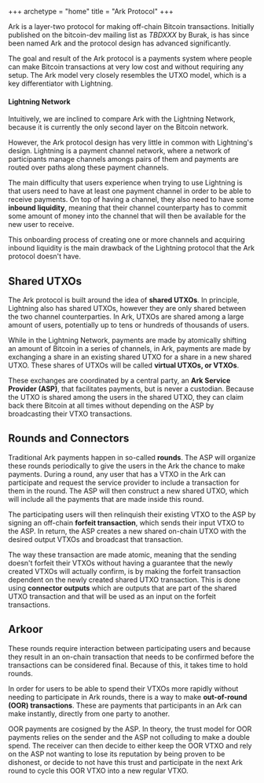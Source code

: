 +++
archetype = "home"
title = "Ark Protocol"
+++



Ark is a layer-two protocol for making off-chain Bitcoin transactions.
Initially published on the bitcoin-dev mailing list as *TBDXXX* by Burak, is
has since been named Ark and the protocol design has advanced significantly.

The goal and result of the Ark protocol is a payments system where people can
make Bitcoin transactions at very low cost and without requiring any setup. The
Ark model very closely resembles the UTXO model, which is a key differentiator
with Lightning.



#### Lightning Network

Intuitively, we are inclined to compare Ark with the Lightning Network, because
it is currently the only second layer on the Bitcoin network.

However, the Ark protocol design has very little in common with Lightning's
design. Lightning is a payment channel network, where a network of participants
manage channels amongs pairs of them and payments are routed over paths along
these payment channels.

The main difficulty that users experience when trying to use Lightning is that
users need to have at least one payment channel in order to be able to receive
payments. On top of having a channel, they also need to have some **inbound
liquidity**, meaning that their channel counterparty has to commit some amount
of money into the channel that will then be available for the new user to
receive.

This onboarding process of creating one or more channels and acquiring inbound
liquidity is the main drawback of the Lightning protocol that the Ark protocol
doesn't have.


## Shared UTXOs

The Ark protocol is built around the idea of **shared UTXOs**. In principle,
Lightning also has shared UTXOs, however they are only shared between the two
channel counterparties. In Ark, UTXOs are shared among a large amount of users,
potentially up to tens or hundreds of thousands of users.

While in the Lightning Network, payments are made by atomically shifting an
amount of Bitcoin in a series of channels, in Ark, payments are made by
exchanging a share in an existing shared UTXO for a share in a new shared UTXO.
These shares of UTXOs will be called **virtual UTXOs, or VTXOs**.

These exchanges are coordinated by a central party, an **Ark Service Provider
(ASP)**, that facilitates payments, but is never a custodian. Because the UTXO
is shared among the users in the shared UTXO, they can claim back there Bitcoin
at all times without depending on the ASP by broadcasting their VTXO
transactions.


## Rounds and Connectors

Traditional Ark payments happen in so-called **rounds**. The ASP will organize
these rounds periodically to give the users in the Ark the chance to make
payments. During a round, any user that has a VTXO in the Ark can participate
and request the service provider to include a transaction for them in the
round. The ASP will then construct a new shared UTXO, which will include all
the payments that are made inside this round.

The participating users will then relinquish their existing VTXO to the ASP by
signing an off-chain **forfeit transaction**, which sends their input VTXO to
the ASP. In return, the ASP creates a new shared on-chain UTXO with the desired
output VTXOs and broadcast that transaction.

The way these transaction are made atomic, meaning that the sending doesn't
forfeit their VTXOs without having a guarantee that the newly created VTXOs
will actually confirm, is by making the forfeit transaction dependent on the
newly created shared UTXO transaction. This is done using **connector outputs**
which are outputs that are part of the shared UTXO transaction and that will be
used as an input on the forfeit transactions.


## Arkoor

These rounds require interaction between participating users and because they
result in an on-chain transaction that needs to be confirmed before the
transactions can be considered final. Because of this, it takes time to hold rounds.

In order for users to be able to spend their VTXOs more rapidly without needing
to participate in Ark rounds, there is a way to make **out-of-round (OOR)
transactions**. These are payments that participants in an Ark can make
instantly, directly from one party to another.

OOR payments are cosigned by the ASP. In theory, the trust model for OOR
payments relies on the sender and the ASP not colluding to make a double spend.
The receiver can then decide to either keep the OOR VTXO and rely on the ASP
not wanting to lose its reputation by being proven to be dishonest, or decide
to not have this trust and participate in the next Ark round to cycle this OOR
VTXO into a new regular VTXO.




